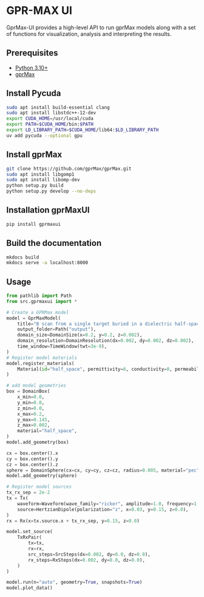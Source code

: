 # GPR-MAX UI

GprMax-UI provides a high-level API to run gprMax models along with a set of functions for visualization, analysis and interpreting the results. 

## Prerequisites

- [Python 3.10+](https://www.python.org/downloads/)
- [gprMax](https://docs.gprmax.com/en/latest/)

## Install Pycuda
    
```bash
sudo apt install build-essential clang
sudo apt install libstdc++-12-dev
export CUDA_HOME=/usr/local/cuda
export PATH=$CUDA_HOME/bin:$PATH
export LD_LIBRARY_PATH=$CUDA_HOME/lib64:$LD_LIBRARY_PATH
uv add pycuda --optional gpu
```

## Install gprMax

```bash
git clone https://github.com/gprMax/gprMax.git
sudo apt install libgomp1
sudo apt install libomp-dev
python setup.py build
python setup.py develop --no-deps
```

## Installation gprMaxUI

```bash
pip install gprmaxui
```


## Build the documentation

```bash
mkdocs build
mkdocs serve -a localhost:8000
```


## Usage

```Python
from pathlib import Path
from src.gprmaxui import *

# Create a GPRMax model
model = GprMaxModel(
    title="B scan from a single target buried in a dielectric half-space",
    output_folder=Path("output"),
    domain_size=DomainSize(x=0.2, y=0.2, z=0.002),
    domain_resolution=DomainResolution(dx=0.002, dy=0.002, dz=0.002),
    time_window=TimeWindow(twt=3e-9),
)
# Register model materials
model.register_materials(
    Material(id="half_space", permittivity=6, conductivity=0, permeability=1)
)

# add model geometries
box = DomainBox(
    x_min=0.0,
    y_min=0.0,
    z_min=0.0,
    x_max=0.2,
    y_max=0.145,
    z_max=0.002,
    material="half_space",
)
model.add_geometry(box)

cx = box.center().x
cy = box.center().y
cz = box.center().z
sphere = DomainSphere(cx=cx, cy=cy, cz=cz, radius=0.005, material="pec")
model.add_geometry(sphere)

# Register model sources
tx_rx_sep = 2e-2
tx = Tx(
    waveform=Waveform(wave_family="ricker", amplitude=1.0, frequency=1.5e9),
    source=HertzianDipole(polarization="z", x=0.03, y=0.15, z=0.0),
)
rx = Rx(x=tx.source.x + tx_rx_sep, y=0.15, z=0.0)

model.set_source(
    TxRxPair(
        tx=tx,
        rx=rx,
        src_steps=SrcSteps(dx=0.002, dy=0.0, dz=0.0),
        rx_steps=RxSteps(dx=0.002, dy=0.0, dz=0.0),
    )
)

model.run(n="auto", geometry=True, snapshots=True)
model.plot_data()
```

